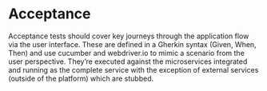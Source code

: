 # Acceptance

Acceptance tests should cover key journeys through the application flow via the user interface. These are  defined in a Gherkin syntax (Given, When, Then) and use cucumber and webdriver.io to mimic a scenario from the user perspective. They’re executed against the microservices integrated and running as the complete service with the exception of external services (outside of the platform) which are stubbed.
